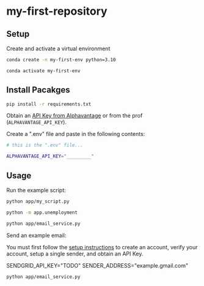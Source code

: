 # my-first-repository

## Setup

Create and activate a virtual environment 

```sh
conda create -n my-first-env python=3.10

conda activate my-first-env
```

## Install Pacakges

```sh
pip install -r requirements.txt
```

Obtain an [API Key from Alphavantage](https://www.alphavantage.co/support/#api-key) or from the prof (`ALPHAVANTAGE_API_KEY`).

Create a ".env" file and paste in the following contents:

```sh
# this is the ".env" file...

ALPHAVANTAGE_API_KEY="_________"
```

## Usage 

Run the example script:

```sh
python app/my_script.py

python -m app.unemployment

python app/email_service.py

```

Send an example email:

You must first follow the [setup instructions](https://github.com/prof-rossetti/intro-to-python/blob/main/notes/python/packages/sendgrid.md) to create an account, verify your account, setup a single sender, and obtain an API Key.

SENDGRID_API_KEY="TODO"
SENDER_ADDRESS="example.gmail.com"

```sh
python app/email_service.py
```


